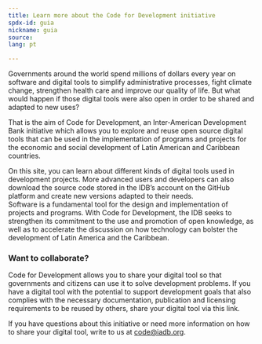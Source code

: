 ```yaml
---
title: Learn more about the Code for Development initiative
spdx-id: guia
nickname: guia
source: 
lang: pt

---
```

Governments around the world spend millions of dollars every year on software and digital tools to simplify administrative processes, fight climate change, strengthen health care and improve our quality of life. But what would happen if those digital tools were also open in order to be shared and adapted to new uses?

That is the aim of Code for Development, an Inter-American Development Bank initiative which allows you to explore and reuse open source digital tools that can be used in the implementation of programs and projects for the economic and social development of Latin American and Caribbean countries.

On this site, you can learn about different kinds of digital tools used in development projects. More advanced users and developers can also download the source code stored in the IDB’s account on the GitHub platform and create new versions adapted to their needs.  
Software is a fundamental tool for the design and implementation of projects and programs. With Code for Development, the IDB seeks to strengthen its commitment to the use and promotion of open knowledge, as well as to accelerate the discussion on how technology can bolster the development of Latin America and the Caribbean.


### Want to collaborate?

Code for Development allows you to share your digital tool so that governments and citizens can use it to solve development problems. If you have a digital tool with the potential to support development goals that also complies with the necessary documentation, publication and licensing requirements to be reused by others, share your digital tool via this link.

If you have questions about this initiative or need more information on how to share your digital tool, write to us at code@iadb.org.

<style> .ocultar_breadcrumb_espanol{ display:none; } .ocultar_home_espanol{ display:none; } </style>
